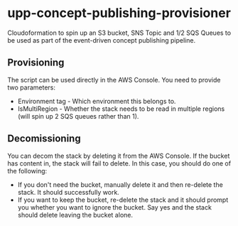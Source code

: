 # upp-concept-publishing-provisioner

Cloudoformation to spin up an S3 bucket, SNS Topic and 1/2 SQS Queues to be used as part of the event-driven concept publishing pipeline.  

## Provisioning
The script can be used directly in the AWS Console.  You need to provide two parameters:
- Environment tag - Which environment this belongs to.
- IsMultiRegion - Whether the stack needs to be read in multiple regions (will spin up 2 SQS queues rather than 1).

## Decomissioning
You can decom the stack by deleting it from the AWS Console.  If the bucket has content in, the stack will fail to delete.  In this case, you should do one of the following:
- If you don't need the bucket, manually delete it and then re-delete the stack.  It should successfully work.
- If you want to keep the bucket, re-delete the stack and it should prompt you whether you want to ignore the bucket.  Say yes and the stack should delete leaving the bucket alone.
